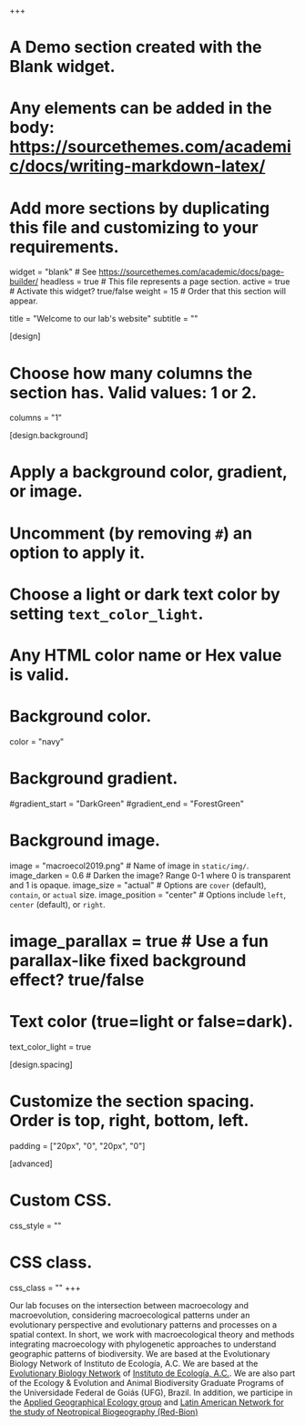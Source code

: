 +++
# A Demo section created with the Blank widget.
# Any elements can be added in the body: https://sourcethemes.com/academic/docs/writing-markdown-latex/
# Add more sections by duplicating this file and customizing to your requirements.

widget = "blank"  # See https://sourcethemes.com/academic/docs/page-builder/
headless = true  # This file represents a page section.
active = true  # Activate this widget? true/false
weight = 15  # Order that this section will appear.

title = "Welcome to our lab's website"
subtitle = ""

[design]
  # Choose how many columns the section has. Valid values: 1 or 2.
  columns = "1"

[design.background]
  # Apply a background color, gradient, or image.
  #   Uncomment (by removing `#`) an option to apply it.
  #   Choose a light or dark text color by setting `text_color_light`.
  #   Any HTML color name or Hex value is valid.

  # Background color.
  color = "navy"
  
  # Background gradient.
  #gradient_start = "DarkGreen"
  #gradient_end = "ForestGreen"
  
  # Background image.
  image = "macroecol2019.png"  # Name of image in `static/img/`.
  image_darken = 0.6  # Darken the image? Range 0-1 where 0 is transparent and 1 is opaque.
  image_size = "actual"  #  Options are `cover` (default), `contain`, or `actual` size.
  image_position = "center"  # Options include `left`, `center` (default), or `right`.
  # image_parallax = true  # Use a fun parallax-like fixed background effect? true/false
  
  # Text color (true=light or false=dark).
  text_color_light = true

[design.spacing]
  # Customize the section spacing. Order is top, right, bottom, left.
  padding = ["20px", "0", "20px", "0"]

[advanced]
 # Custom CSS. 
 css_style = ""
 
 # CSS class.
 css_class = ""
+++

Our lab focuses on the intersection between macroecology and macroevolution, considering macroecological patterns under an evolutionary perspective and evolutionary patterns and processes on a spatial context. In short, we work with macroecological theory and methods integrating macroecology with phylogenetic approaches to understand geographic patterns of biodiversity. We are based at the Evolutionary Biology Network of Instituto de Ecología, A.C. We are based at the <a href="http://www.inecol.mx/inecol/index.php/es/ct-menu-item-25/investigacion/146-biologia-evolutiva">Evolutionary Biology Network</a> of <a href="http://www.inecol.mx/inecol/index.php/es/">Instituto de Ecología, A.C.</a>. We are also part of the Ecology & Evolution and Animal Biodiversity Graduate Programs of the Universidade Federal de Goiás (UFG), Brazil. In addition, we participe in the <a href="https://sites.google.com/site/gaemcobi/home">Applied Geographical Ecology group</a> and <a href="http://ikiam.edu.ec/red-bion/index.html">Latin American Network for the study of Neotropical Biogeography (Red-Bion)</a></p>
